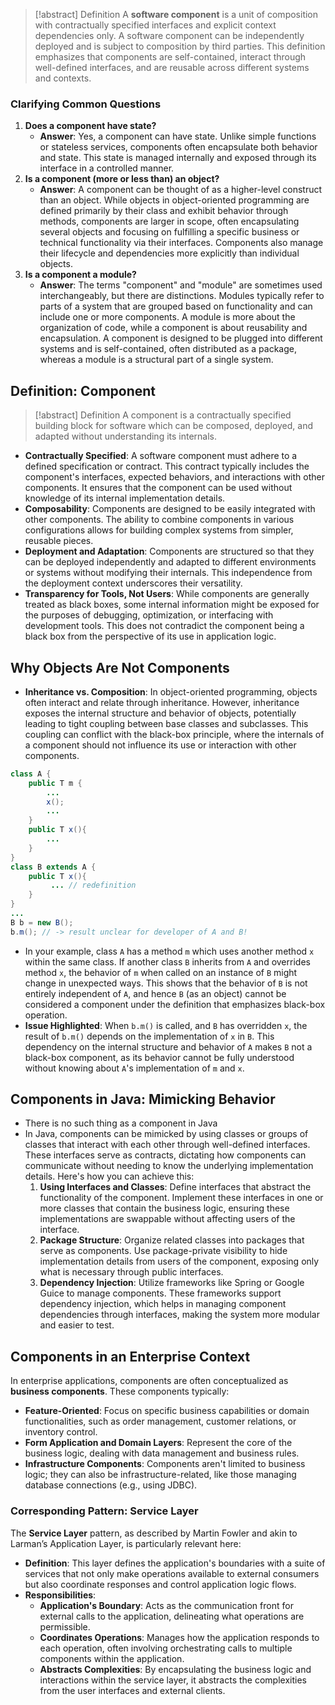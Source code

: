 > [!abstract] Definition
> A **software component** is a unit of composition with contractually specified interfaces and explicit context dependencies only. A software component can be independently deployed and is subject to composition by third parties. This definition emphasizes that components are self-contained, interact through well-defined interfaces, and are reusable across different systems and contexts. 
### Clarifying Common Questions
1. **Does a component have state?**
   - **Answer**: Yes, a component can have state. Unlike simple functions or stateless services, components often encapsulate both behavior and state. This state is managed internally and exposed through its interface in a controlled manner.
2. **Is a component (more or less than) an object?**
   - **Answer**: A component can be thought of as a higher-level construct than an object. While objects in object-oriented programming are defined primarily by their class and exhibit behavior through methods, components are larger in scope, often encapsulating several objects and focusing on fulfilling a specific business or technical functionality via their interfaces. Components also manage their lifecycle and dependencies more explicitly than individual objects.
3. **Is a component a module?**
   - **Answer**: The terms "component" and "module" are sometimes used interchangeably, but there are distinctions. Modules typically refer to parts of a system that are grouped based on functionality and can include one or more components. A module is more about the organization of code, while a component is about reusability and encapsulation. A component is designed to be plugged into different systems and is self-contained, often distributed as a package, whereas a module is a structural part of a single system.
## Definition: Component
> [!abstract] Definition
> A component is a contractually specified building block for software which can be composed, deployed, and adapted without understanding its internals. 
- **Contractually Specified**: A software component must adhere to a defined specification or contract. This contract typically includes the component's interfaces, expected behaviors, and interactions with other components. It ensures that the component can be used without knowledge of its internal implementation details.
- **Composability**: Components are designed to be easily integrated with other components. The ability to combine components in various configurations allows for building complex systems from simpler, reusable pieces.
- **Deployment and Adaptation**: Components are structured so that they can be deployed independently and adapted to different environments or systems without modifying their internals. This independence from the deployment context underscores their versatility.
- **Transparency for Tools, Not Users**: While components are generally treated as black boxes, some internal information might be exposed for the purposes of debugging, optimization, or interfacing with development tools. This does not contradict the component being a black box from the perspective of its use in application logic.
## Why Objects Are Not Components
- **Inheritance vs. Composition**: In object-oriented programming, objects often interact and relate through inheritance. However, inheritance exposes the internal structure and behavior of objects, potentially leading to tight coupling between base classes and subclasses. This coupling can conflict with the black-box principle, where the internals of a component should not influence its use or interaction with other components.
```java
class A { 
	public T m { 
		... 
		x(); 
		... 
	} 
	public T x(){
		...
	} 
} 
class B extends A { 
	public T x(){
		 ... // redefinition 
	}
}
... 
B b = new B(); 
b.m(); // -> result unclear for developer of A and B!
```
- In your example, class `A` has a method `m` which uses another method `x` within the same class. If another class `B` inherits from `A` and overrides method `x`, the behavior of `m` when called on an instance of `B` might change in unexpected ways. This shows that the behavior of `B` is not entirely independent of `A`, and hence `B` (as an object) cannot be considered a component under the definition that emphasizes black-box operation.
- **Issue Highlighted**: When `b.m()` is called, and `B` has overridden `x`, the result of `b.m()` depends on the implementation of `x` in `B`. This dependency on the internal structure and behavior of `A` makes `B` not a black-box component, as its behavior cannot be fully understood without knowing about `A`'s implementation of `m` and `x`.
## Components in Java: Mimicking Behavior
- There is no such thing as a component in Java
- In Java, components can be mimicked by using classes or groups of classes that interact with each other through well-defined interfaces. These interfaces serve as contracts, dictating how components can communicate without needing to know the underlying implementation details. Here's how you can achieve this:
	1. **Using Interfaces and Classes**: Define interfaces that abstract the functionality of the component. Implement these interfaces in one or more classes that contain the business logic, ensuring these implementations are swappable without affecting users of the interface.
	2. **Package Structure**: Organize related classes into packages that serve as components. Use package-private visibility to hide implementation details from users of the component, exposing only what is necessary through public interfaces.
	3. **Dependency Injection**: Utilize frameworks like Spring or Google Guice to manage components. These frameworks support dependency injection, which helps in managing component dependencies through interfaces, making the system more modular and easier to test.
## Components in an Enterprise Context
In enterprise applications, components are often conceptualized as **business components**. These components typically:
- **Feature-Oriented**: Focus on specific business capabilities or domain functionalities, such as order management, customer relations, or inventory control.
- **Form Application and Domain Layers**: Represent the core of the business logic, dealing with data management and business rules.
- **Infrastructure Components**: Components aren't limited to business logic; they can also be infrastructure-related, like those managing database connections (e.g., using JDBC).
### Corresponding Pattern: Service Layer
The **Service Layer** pattern, as described by Martin Fowler and akin to Larman’s Application Layer, is particularly relevant here:
- **Definition**: This layer defines the application's boundaries with a suite of services that not only make operations available to external consumers but also coordinate responses and control application logic flows.
- **Responsibilities**:
    - **Application's Boundary**: Acts as the communication front for external calls to the application, delineating what operations are permissible.
    - **Coordinates Operations**: Manages how the application responds to each operation, often involving orchestrating calls to multiple components within the application.
    - **Abstracts Complexities**: By encapsulating the business logic and interactions within the service layer, it abstracts the complexities from the user interfaces and external clients.